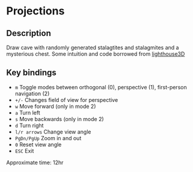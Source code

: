 # Projections

## Description
Draw cave with randomly generated stalagtites and stalagmites and a mysterious chest.
Some intuition and code borrowed from [lighthouse3D](http://www.lighthouse3d.com/tutorials/glut-tutorial/keyboard-example-moving-around-the-world/)

## Key bindings
  - `m`          Toggle modes between orthogonal (0), perspective (1), first-person navigation (2)
  - `+/-`        Changes field of view for perspective
  - `w`          Move forward (only in mode 2)
  - `a`          Turn left
  - `s`          Move backwards (only in mode 2)
  - `d`          Turn right
  - `l/r arrows`     Change view angle
  - `PgDn/PgUp`  Zoom in and out
  - `0`          Reset view angle
  - `ESC`        Exit

Approximate time: 12hr
